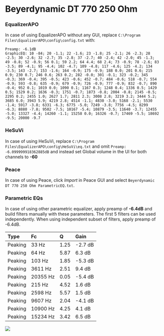# Beyerdynamic DT 770 250 Ohm

### EqualizerAPO
In case of using EqualizerAPO without any GUI, replace `C:\Program Files\EqualizerAPO\config\config.txt`
with:
```
Preamp: -6.1dB
GraphicEQ: 10 -84; 20 -1.1; 22 -1.6; 23 -1.8; 25 -2.1; 26 -2.3; 28 -2.5; 30 -2.6; 32 -2.7; 35 -2.8; 37 -2.7; 40 -2.4; 42 -2.0; 45 -1.3; 49 -0.8; 52 -0.9; 56 0.1; 59 2.2; 64 4.4; 68 2.4; 73 -0.9; 78 -2.6; 83 -3.5; 89 -4.1; 95 -4.4; 102 -4.7; 109 -4.8; 117 -4.6; 125 -4.2; 134 -3.5; 143 -2.7; 153 -1.6; 164 -0.9; 175 -0.9; 188 0.0; 201 0.6; 215 0.9; 230 0.7; 246 0.6; 263 0.2; 282 -0.0; 301 -0.1; 323 -0.2; 345 -0.3; 369 -0.4; 395 -0.5; 423 -0.6; 452 -0.7; 484 -0.6; 518 -0.7; 554 -0.9; 593 -0.8; 635 -0.9; 679 -0.9; 726 -0.9; 777 -0.9; 832 -0.7; 890 -0.4; 952 0.1; 1019 0.0; 1090 0.1; 1167 0.3; 1248 0.4; 1336 0.5; 1429 0.5; 1529 0.2; 1636 -0.3; 1751 -0.7; 1873 -0.8; 2004 -0.8; 2145 -0.5; 2295 0.2; 2455 1.0; 2627 1.7; 2811 2.3; 3008 2.8; 3219 3.2; 3444 5.2; 3685 6.0; 3943 5.9; 4219 2.8; 4514 -1.1; 4830 -3.0; 5168 -2.1; 5530 -1.4; 5917 -3.8; 6331 -6.3; 6775 -5.0; 7249 -3.8; 7756 -4.5; 8299 -6.3; 8880 -7.8; 9502 -7.5; 10167 -5.4; 10879 -3.5; 11640 -3.7; 12455 -5.0; 13327 -4.4; 14260 -1.1; 15258 0.0; 16326 -0.7; 17469 -5.5; 18692 -9.5; 20000 -9.7
```

### HeSuVi
In case of using HeSuVi, replace `C:\Program Files\EqualizerAPO\config\HeSuVi\eq.txt` and omit `Preamp:
-6.099999918362885dB` and instead set Global volume in the UI for both channels to **-60**

### Peace
In case of using Peace, click *Import* in Peace GUI and select `Beyerdynamic DT 770 250 Ohm ParametricEQ.txt`.

### Parametric EQs
In case of using other parametric equalizer, apply preamp of **-6.4dB** and build filters manually
with these parameters. The first 5 filters can be used independently.
When using independent subset of filters, apply preamp of -6.4dB.

| Type    | Fc       |    Q | Gain    |
|:--------|:---------|:-----|:--------|
| Peaking | 33 Hz    | 1.25 | -2.7 dB |
| Peaking | 64 Hz    | 5.87 | 6.3 dB  |
| Peaking | 103 Hz   | 1.85 | -5.3 dB |
| Peaking | 3611 Hz  | 2.51 | 9.4 dB  |
| Peaking | 20355 Hz | 0.05 | -5.4 dB |
| Peaking | 215 Hz   | 4.52 | 1.6 dB  |
| Peaking | 2598 Hz  | 5.57 | 1.5 dB  |
| Peaking | 9607 Hz  | 2.04 | -4.1 dB |
| Peaking | 10900 Hz | 4.25 | 4.1 dB  |
| Peaking | 15234 Hz | 3.42 | 6.5 dB  |

![](https://raw.githubusercontent.com/jaakkopasanen/AutoEq/master/results/headphonecom/sbaf-serious/Beyerdynamic%20DT%20770%20250%20Ohm/Beyerdynamic%20DT%20770%20250%20Ohm.png)